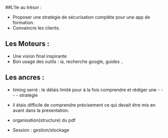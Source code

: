 ##L’île au trésor : 
- Proposer une stratégie de sécurisation compléte pour une app de formation.
- Convaincre les clients.

## Les Moteurs :
- Une vision final inspirante 
- Bon usage des outils : ia, recherche google, guides ..

## Les ancres : 
- timing serré : le délais limité pour à la fois comprendre et rédiger une - -- - stratégie 

- il étais difficile de comprendre précisement ce qui devait être mis en avant dans la presentation.

- organisation(structure) du pdf
- Session : gestion/stockage

